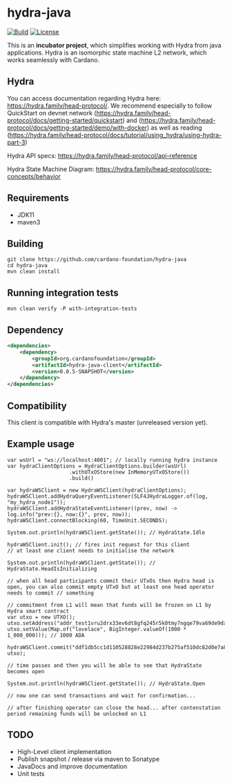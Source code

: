 # hydra-java

[![Build](https://github.com/cardano-foundation/hydra-java/actions/workflows/maven-build.yml/badge.svg)](https://github.com/cardano-foundation/hydra-java/actions/workflows/maven-build.yml)
[![License](https://img.shields.io:/github/license/cardano-foundation/hydra-java?label=license)](https://github.com/cardano-foundation/hydra-java/blob/master/LICENSE)

This is an **incubator project**, which simplifies working with Hydra from java applications. Hydra is an isomorphic state machine L2 network, which works seamlessly with Cardano.

## Hydra
You can access documentation regarding Hydra here: https://hydra.family/head-protocol/. We recommend especially to follow QuickStart on devnet network (https://hydra.family/head-protocol/docs/getting-started/quickstart) and (https://hydra.family/head-protocol/docs/getting-started/demo/with-docker) as well as reading (https://hydra.family/head-protocol/docs/tutorial/using_hydra/using-hydra-part-3)

Hydra API specs: https://hydra.family/head-protocol/api-reference

Hydra State Machine Diagram: https://hydra.family/head-protocol/core-concepts/behavior

## Requirements
- JDK11
- maven3

## Building
```
git clone https://github.com/cardano-foundation/hydra-java
cd hydra-java
mvn clean install
```

## Running integration tests
```shell
mvn clean verify -P with-integration-tests
```

## Dependency
```xml
<dependencies>
    <dependency>
        <groupId>org.cardanofoundation</groupId>
        <artifactId>hydra-java-client</artifactId>
        <version>0.0.5-SNAPSHOT</version>
    </dependency>
</dependencies>
```

## Compatibility
This client is compatible with Hydra's master (unreleased version yet).

## Example usage

```
var wsUrl = "ws://localhost:4001"; // locally running hydra instance
var hydraClientOptions = HydraClientOptions.builder(wsUrl)
                    .withUTxOStore(new InMemoryUTxOStore())
                    .build()

var hydraWSClient = new HydraWSClient(hydraClientOptions);
hydraWSClient.addHydraQueryEventListener(SLF4JHydraLogger.of(log, "my_hydra_node1"));
hydraWSClient.addHydraStateEventListener((prev, now) -> log.info("prev:{}, now:{}", prev, now));
hydraWSClient.connectBlocking(60, TimeUnit.SECONDS);

System.out.println(hydraWSClient.getState()); // HydraState.Idle

hydraWSClient.init(); // fires init request for this client
// at least one client needs to initialise the network

System.out.println(hydraWSClient.getState()); // HydraState.HeadIsInitializing

// when all head participants commit their UTxOs then Hydra head is open, you can also commit empty UTxO but at least one head operator needs to commit // something

// commitment from L1 will mean that funds will be frozen on L1 by Hydra smart contract
var utxo = new UTXO();
utxo.setAddress("addr_test1vru2drx33ev6dt8gfq245r5k0tmy7ngqe79va69de9dxkrg09c7d3");
utxo.setValue(Map.of("lovelace", BigInteger.valueOf(1000 * 1_000_000))); // 1000 ADA

hydraWSClient.commit("ddf1db5cc1d110528828e22984d237b275af510dc82d0e7a8fc941469277e31e#0", utxo);

// time passes and then you will be able to see that HydraState becomes open

System.out.println(hydraWSClient.getState()); // HydraState.Open

// now one can send transactions and wait for confirmation...

// after finishing operator can close the head... after contenstation period remaining funds will be unlocked on L1
```

## TODO
- High-Level client implementation
- Publish snapshot / release via maven to Sonatype
- JavaDocs and improve documentation
- Unit tests
